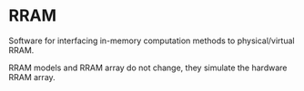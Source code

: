 # RRAM
Software for interfacing in-memory computation methods to physical/virtual RRAM.

RRAM models and RRAM array do not change, they simulate the hardware RRAM array. 